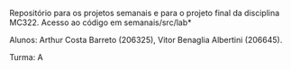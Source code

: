 Repositório para os projetos semanais e para o projeto final da disciplina MC322.
Acesso ao código em semanais/src/lab*

Alunos: Arthur Costa Barreto (206325), Vitor Benaglia Albertini (206645).

Turma: A
